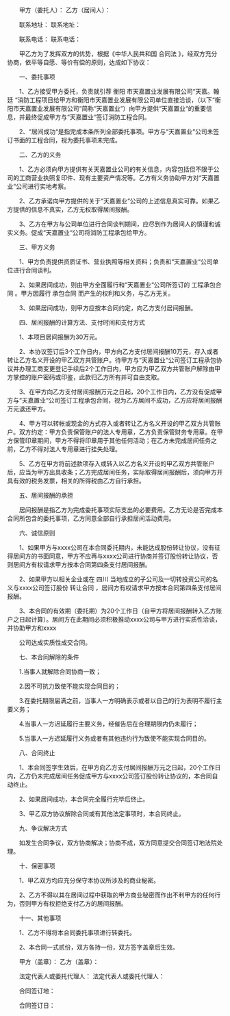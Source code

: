
 


　　甲方（委托人）：                                 乙方（居间人）：


　　联系地址：                                           联系地址：


　　联系电话：                                           联系电话：


　　甲乙方为了发挥双方的优势，根据《中华人民共和国
合同法
》，经双方充分协商，依平等自愿、等价有偿的原则，达成如下协议：


　　一、委托事项


　　1、乙方接受甲方委托，负责就引荐
衡阳
市天嘉置业发展有限公司“天嘉。翰廷 “消防工程项目给甲方和衡阳市天嘉置业发展有限公司单位直接洽谈，（以下“衡阳市天嘉置业发展有限公司“简称“天嘉置业“）向甲方提供“天嘉置业“的重要信息，并最终促成甲方与“天嘉置业“签订消防工程合同。


　　2、“居间成功“是指完成本条所列全部委托事项。甲方与“天嘉置业“公司未签订书面的工程合同，视为委托事项未完成。


　　二、乙方的义务


　　1、乙方必须向甲方提供有关天嘉置业公司的有关信息，内容包括但不限于公司的工商营业执照复印件、现有主要资产情况等。乙方有义务协助甲方对“天嘉置业“公司进行实地考察。


　　2、乙方承诺向甲方提供的关于“天嘉置业“公司的上述信息真实可靠。如果乙方提供的信息不真实，乙方无权取得居间报酬。


　　3、乙方在甲方与公司单位进行合同谈判期间，应尽到作为居间人的慎谨和诚实义务。促成“天嘉置业“公司将消防工程承包给甲方。


　　三、甲方义务


　　1、甲方负责提供资质证书、营业执照等相关资料；负责和“天嘉置业“公司单位进行合同谈判。


　　2、如果居间成功，则由甲方全面履行和“天嘉置业“公司所签订的
工程承包合同
。甲方因履行
承包合同
而产生的权利和义务，与乙方无关。


　　3、如果居间成功，则甲方应按本合同约定，向乙方支付居间报酬。


　　四、居间报酬的计算方法、支付时间和支付方式


　　1、本项目居间报酬为30万元。


　　2、本协议签订后3个工作日内，甲方向乙方支付居间报酬10万元，存入或者转让乙方名义开设的甲乙双方共管账户。待甲方与“天嘉置业“公司签订工程承包协议并办理工商变更登记手续后2个工作日内，甲方应为甲乙双方共管账户解除由甲方掌控的账户密码或印鉴，此款归乙方所有并可自由支取。


　　3、在甲方向乙方支付居间报酬万元之日起，20个工作日内，乙方没有促成甲方与“天嘉置业“公司签订工程承包合同，视为乙方居间不成功，乙方应将居间报酬万元退还甲方。


　　4、甲方可以转帐或现金的方式存入或者转让乙方名义开设的甲乙双方共管账户。双方约定：甲方负责保管账户的法人专用章，乙方负责保管财务专用章。在甲方保管印章期间，甲方不得将印章用于其他任何活动；在乙方未完成居间任务之前，乙方不得对法人专用章进行挂失处理。


　　5、乙方在甲方将前述款项存入或转入以乙方名义开设的甲乙双方共管账户后，应当为甲方出具收条；乙方完成居间任务，实际取得居间报酬后，须向甲方开具有效的税务发票，相关的所得税由乙方自行承担。


　　五、居间报酬的承担


　　居间报酬是指乙方为完成委托事项实际支出的必要费用。乙方无论是否完成本合同所包含的委托事项，乙方同意全部自行承担居间活动费用。


　　六、诚信原则


　　1、如果甲方与xxxx公司在本合同委托期内，未能达成股份转让协议，没有征得居间方的书面同意，甲方不应再与xxxx公司进行协商并签订股份转让协议，否则居间方有权请求甲方按本合同第四条支付居间报酬。


　　2、如果甲方以相关企业或在
四川
当地成立的子公司及一切转投资公司的名义与xxxx公司签订股份
转让合同
，居间方有权请求甲方按本合同第四条支付居间报酬。


　　3、本合同的有效期（委托期）为20个工作日（自甲方将居间报酬转入乙方账户之日起计算）。居间方在此期间必须积极推动xxxx公司与甲方进行实质性洽谈，并协助甲方和xxxx


　　公司达成实质性成交合同。


　　七、本合同解除的条件


　　1.当事人就解除合同协商一致；


　　2.因不可抗力致使不能实现合同目的；


　　3.在委托期限届满之前，当事人一方明确表示或者以自己的行为表明不履行主要义务；


　　4.当事人一方迟延履行主要义务，经催告后在合理期限内仍未履行；


　　5.当事人一方迟延履行义务或者有其他违约行为致使不能实现合同目的。


　　八、合同终止


　　1、本合同签字生效后，在甲方向乙方支付居间报酬万元之日起，20个工作日内，乙方仍未完成居间任务促成甲方与xxxx公司签订股份转让协议的，本合同自动终止。


　　2、如果居间成功，本合同完全履行完毕后终止。


　　3、甲乙双方协议解除合同或有其他法定事项时，本合同终止。


　　九、争议解决方式


　　如发生合同争议，双方协商解决；协商不成，双方同意提交合同签订地法院处理。


　　十、保密事项


　　1、甲乙双方均应充分保守本协议所涉及的商业秘密。


　　2、乙方不得以其在居间过程中获取的甲方商业秘密而作出不利甲方的任何行为，否则甲方有权拒绝支付乙方的居间报酬。


　　十一、其他事项


　　1、乙方不得将本合同委托事项进行转委托。


　　2、本合同一式贰份，双方各持一份，双方签字盖章后生效。


　　甲方（盖章）：                                                 乙方（盖章）：


　　法定代表人或委托代理人：                                法定代表人或委托代理人：


　　合同签订地：


　　合同签订日：
 


 

 
 
 
 
 
  


  
 

  


  


  
 
 
 
 

